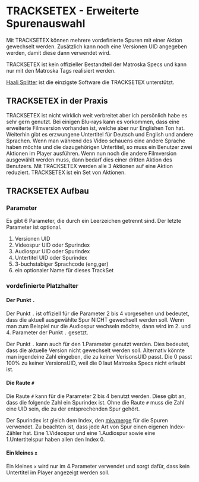 # TRACKSETEX - Erweiterte Spurenauswahl
Mit TRACKSETEX können mehrere vordefinierte Spuren mit einer Aktion gewechselt werden. Zusätzlich kann noch eine Versionen UID angegeben werden, damit diese dann verwendet wird.

TRACKSETEX ist kein offizieller Bestandteil der Matroska Specs und kann nur mit den Matroska Tags realisiert werden.

[Haali Splitter](https://haali.su/mkv/) ist die einzigste Software die TRACKSETEX unterstützt.

## TRACKSETEX in der Praxis
TRACKSETEX ist nicht wirklich weit verbreitet aber ich persönlich habe es sehr gern genutzt. Bei einigen Blu-rays kann es vorkommen, dass eine erweiterte Filmversion vorhanden ist, welche aber nur Englishen Ton hat. Weiterhin gibt es erzwungene Untertitel für Deutsch und English und andere Sprachen. Wenn man während des Video schauens eine andere Sprache haben möchte und die dazugehörigen Untertitel, so muss ein Benutzer zwei Aktionen im Player ausführen. Wenn nun noch die andere Filmversion ausgewählt werden muss, dann bedarf dies einer dritten Aktion des Benutzers. Mit TRACKSETEX werden alle 3 Aktionen auf eine Aktion reduziert. TRACKSETEX ist ein Set von Aktionen.

## TRACKSETEX Aufbau
### Parameter
Es gibt 6 Parameter, die durch ein Leerzeichen getrennt sind. Der letzte Parameter ist optional.

1. Versionen UID
2. Videospur UID oder Spurindex
3. Audiospur UID oder Spurindex
4. Untertitel UID oder Spurindex
5. 3-buchstabiger Sprachcode (eng,ger)
6. ein optionaler Name für dieses TrackSet

### vordefinierte Platzhalter
#### Der Punkt `.`
Der Punkt `.` ist offiziell für die Parameter 2 bis 4 vorgesehen und bedeutet, dass die aktuell ausgewählte Spur NICHT gewechselt werden soll. Wenn man zum Beispiel nur die Audiospur wechseln möchte, dann wird im 2. und 4. Parameter der Punkt `.` gesetzt.

Der Punkt `.` kann auch für den 1.Parameter genutzt werden. Dies bedeutet, dass die aktuelle Version nicht gewechselt werden soll. Alternativ könnte man irgendeine Zahl eingeben, die zu keiner VerisonsUID passt. Die 0 passt 100% zu keiner VersionsUID, weil die 0 laut Matroska Specs nicht erlaubt ist.

#### Die Raute `#`
Die Raute `#` kann für die Parameter 2 bis 4 benutzt werden. Diese gibt an, dass die folgende Zahl ein Spurindex ist. Ohne die Raute `#` muss die Zahl eine UID sein, die zu der entsprechenden Spur gehört.

Der Spurindex ist gleich dem Index, den [mkvmerge](https://mkvtoolnix.download/doc/mkvmerge.html) für die Spuren verwendet. Zu beachten ist, dass jede Art von Spur einen eigenen Index-Zähler hat. Eine 1.Videospur und eine 1.Audiospur sowie eine 1.Untertitelspur haben allen den Index 0.

#### Ein kleines `x`
Ein kleines `x` wird nur im 4.Parameter verwendet und sorgt dafür, dass kein Untertitel im Player angezeigt werden soll.